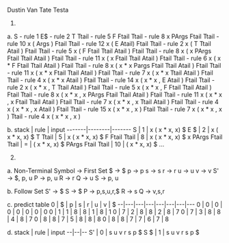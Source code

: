 Dustin Van Tate Testa



1. 
  a. 
	S
	- rule 1
	E$
	- rule 2
	T Ttail
	- rule 5
	F Ftail Ttail
	- rule 8
    x PArgs Ftail Ttail
	- rule 10
	x ( Args ) Ftail Ttail
	- rule 12
	x ( E Atail) Ftail Ttail
	- rule 2
	x ( T Ttail Atail ) Ftail Ttail
	- rule 5
	x ( F Ftail Ttail Atail ) Ftail Ttail
	- rule 8
	x ( x PArgs Ftail Ttail Atail ) Ftail Ttail
	- rule 11
	x ( x Ftail Ttail Atail ) Ftail Ttail
	- rule 6
	x ( x * F Ftail Ttail Atail ) Ftail Ttail 
	- rule 8
	x ( x * x Pargs Ftail Ttail Atail ) Ftail Ttail
	- rule 11
	x ( x * x Ftail Ttail Atail ) Ftail Ttail
	- rule 7
	x ( x * x Ttail Atail ) Ftail Ttail
	- rule 4
	x ( x * x Atail ) Ftail Ttail
	- rule 14
	x ( x * x , E Atail ) Ftail Ttail
	- rule 2 
	x ( x * x , T Ttail Atail ) Ftail Ttail
	- rule 5
	x ( x * x , F Ftail Ttail Atail ) Ftail Ttail
	- rule 8
	x ( x * x , x PArgs Ftail Ttail Atail ) Ftail Ttail
	- rule 11
	x ( x * x , x Ftail Ttail Atail ) Ftail Ttail
	- rule 7
	x ( x * x , x Ttail Atail ) Ftail Ttail
	- rule 4
	x ( x * x , x Atail ) Ftail Ttail
	- rule 15
	x ( x * x , x ) Ftail Ttail
	- rule 7
	x ( x * x , x ) Ttail
	- rule 4
	x ( x * x , x )


  b.
stack  | rule   | input
-------|--------|-------
S 	   | 1      | x ( x * x, x) $
E $    | 2      | x ( x * x, x) $
T Ttail | 5     | x ( x * x, x) $
F Ftail Ttail | 8 | x ( x * x, x) $
x PArgs Ftail Ttail | = | ( x * x, x) $
PArgs Ftail Ttail | 10 | ( x * x, x) $
...




2. 
  a.
	Non-Terminal Symbol -> First Set
	$ -> $
	p -> p
	s -> s
	r -> r
	u -> u
	v -> v
	S' -> $, p, u
	P -> p, u
	R -> r
	Q -> u
	S -> p, u

  b. Follow Set
	S' -> $
	S  -> $
	P  -> p,s,u,r,$
	R  -> s
	Q  -> v,s,r	

  c. predict table
0 | $ | p | s | r | u | v | $
--|---|---|---|---|---|---|---
0 | 0 | 0 | 0 | 0 | 0 | 0 | 0
0 | 1 | 1 | 8 | 8 | 1 | 8 | 1
0 | 7 | 2 | 8 | 8 | 2 | 8 | 7
0 | 7 | 3 | 8 | 8 | 4 | 8 | 7
0 | 8 | 8 | 7 | 5 | 8 | 8 | 8
0 | 8 | 8 | 7 | 7 | 6 | 7 | 8


  d. 
stack | rule | input
--|--|--
S' | 0 | s u v r s p $
S $  | 1 | s u v r s p $ 





